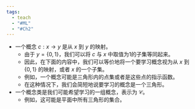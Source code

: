 ```yaml
---
tags:
  - teach
  - "#ML"
  - "#Ch2"
---
```

- 一个概念 $c : x \rightarrow y$ 是从 $x$ 到 $y$ 的映射。
	- 由于 $y = \{ 0,1\}$，我们可以将 $c$ 与 $x$ 中取值为1的子集等同起来。
	- 因此，在下面的内容中，我们可以等价地将一个要学习概念视为从 $x$ 到 $\{ 0,1\}$ 的映射，或者 $x$ 的一个子集。
	- 例如，一个概念可能是三角形内的点集或者是这些点的指示函数。
	- 在这种情况下，我们会简短地说要学习的概念是一个三角形。
- 一个概念类是我们可能希望学习的一组概念，表示为 $\mathcal{C}$。
	- 例如，这可能是平面中所有三角形的集合。